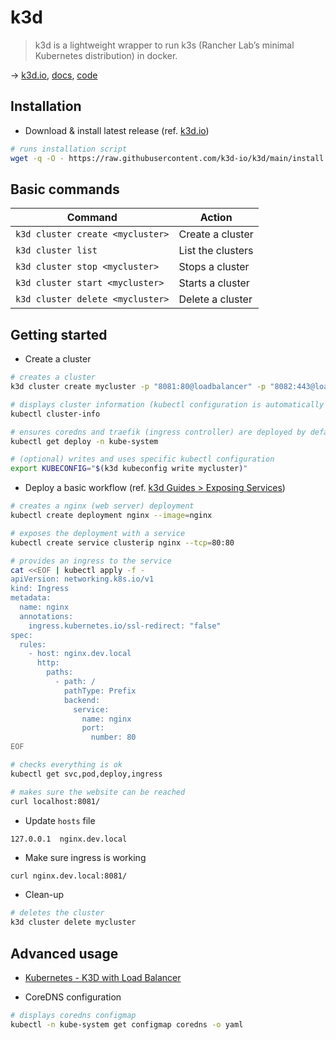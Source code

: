 # k3d

> k3d is a lightweight wrapper to run k3s (Rancher Lab’s minimal Kubernetes distribution) in docker.

→ [k3d.io](https://k3d.io/), [docs](https://k3d.io/v5.4.6/usage/configfile/), [code](https://github.com/k3d-io/k3d)

## Installation

- Download & install latest release (ref. [k3d.io](https://k3d.io/v5.4.6/#install-current-latest-release))

```bash
# runs installation script
wget -q -O - https://raw.githubusercontent.com/k3d-io/k3d/main/install.sh | bash
```

## Basic commands

Command                          | Action
---------------------------------|------------------
`k3d cluster create <mycluster>` | Create a cluster
`k3d cluster list`               | List the clusters
`k3d cluster stop <mycluster>`   | Stops a cluster
`k3d cluster start <mycluster>`  | Starts a cluster
`k3d cluster delete <mycluster>` | Delete a cluster

## Getting started

- Create a cluster

```bash
# creates a cluster
k3d cluster create mycluster -p "8081:80@loadbalancer" -p "8082:443@loadbalancer" --agents 2

# displays cluster information (kubectl configuration is automatically updated and set to use the new cluster context)
kubectl cluster-info

# ensures coredns and traefik (ingress controller) are deployed by default (k3s behavior)
kubectl get deploy -n kube-system

# (optional) writes and uses specific kubectl configuration
export KUBECONFIG="$(k3d kubeconfig write mycluster)"
```

- Deploy a basic workflow (ref. [k3d Guides > Exposing Services](https://k3d.io/v5.1.0/usage/exposing_services/))

```bash
# creates a nginx (web server) deployment
kubectl create deployment nginx --image=nginx

# exposes the deployment with a service
kubectl create service clusterip nginx --tcp=80:80

# provides an ingress to the service
cat <<EOF | kubectl apply -f -
apiVersion: networking.k8s.io/v1
kind: Ingress
metadata:
  name: nginx
  annotations:
    ingress.kubernetes.io/ssl-redirect: "false"
spec:
  rules:
    - host: nginx.dev.local
      http:
        paths:
          - path: /
            pathType: Prefix
            backend:
              service:
                name: nginx
                port:
                  number: 80
EOF

# checks everything is ok
kubectl get svc,pod,deploy,ingress

# makes sure the website can be reached
curl localhost:8081/
```

- Update `hosts` file

```hosts
127.0.0.1  nginx.dev.local
```

- Make sure ingress is working

```bash
curl nginx.dev.local:8081/
```

- Clean-up

```bash
# deletes the cluster
k3d cluster delete mycluster
```

## Advanced usage

- [Kubernetes - K3D with Load Balancer](https://niehaitao.github.io/ops/ops-k3d-lb/)

- CoreDNS configuration

```bash
# displays coredns configmap
kubectl -n kube-system get configmap coredns -o yaml
```
